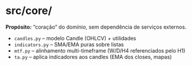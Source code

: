 # src/core/
**Propósito:** “coração” do domínio, sem dependência de serviços externos.  
- `candles.py` – modelo Candle (OHLCV) + utilidades  
- `indicators.py` – SMA/EMA puras sobre listas  
- `mtf.py` – alinhamento multi-timeframe (W/D/H4 referenciados pelo H1)  
- `ta.py` – aplica indicadores aos candles (EMA dos closes, mapas)
